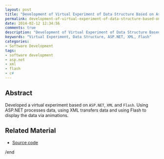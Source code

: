 ```yaml
---
layout: post
title: "Development of Virtual Experiment of Data Structure Based on Asp.net XML and Flash"
permalink: development-of-virtual-experiment-of-data-structure-based-on-asp-net-xml-and-flash
date: 2014-02-12 12:34:56
comments: true
description: "Development of Virtual Experiment of Data Structure Based on ASP.NET XML and Flash."
keywords: "Virtual Experiment, Data Structure, ASP.NET, XML, Flash"
categories:
- Software Development
tags:
- software development
- asp.net
- xml
- flash
- c#
---
```


## Abstract

Developed a virtual experiment based on `ASP.NET`, `XML` and `Flash`. Using ASP.NET processes data, using XML transfers data and using Flash to display the data via animations. 

## Related Material

* <u><a href="https://github.com/Winbobob/Development-of-Virtual-Experiment-of-Data-Structure-Based-on-Asp.net-XML-and-Flash" target="_blank">Source code</a></u>


/end
